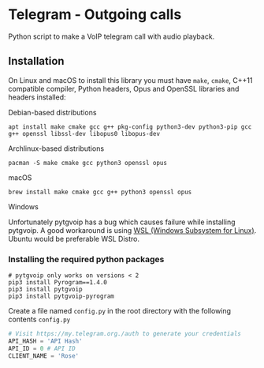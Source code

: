 # Telegram - Outgoing calls
Python script to make a VoIP telegram call with audio playback.

## Installation
On Linux and macOS to install this library you must have `make`, `cmake`, C++11 compatible compiler, Python headers, Opus and OpenSSL libraries and headers installed:

Debian-based distributions
```shell
apt install make cmake gcc g++ pkg-config python3-dev python3-pip gcc g++ openssl libssl-dev libopus0 libopus-dev
```

Archlinux-based distributions
```shell
pacman -S make cmake gcc python3 openssl opus
```

macOS
```shell
brew install make cmake gcc g++ python3 openssl opus
```

Windows

Unfortunately pytgvoip has a bug which causes failure while installing pytgvoip. A good workaround is using [WSL (Windows Subsystem for Linux)](https://docs.microsoft.com/en-us/windows/wsl/install). Ubuntu would be preferable WSL Distro.

### Installing the required python packages
```shell
# pytgvoip only works on versions < 2
pip3 install Pyrogram==1.4.0
pip3 install pytgvoip
pip3 install pytgvoip-pyrogram
```

Create a file named `config.py` in the root directory with the following contents
`config.py`
```python
# Visit https://my.telegram.org./auth to generate your credentials
API_HASH = 'API Hash'
API_ID = 0 # API ID
CLIENT_NAME = 'Rose'
```